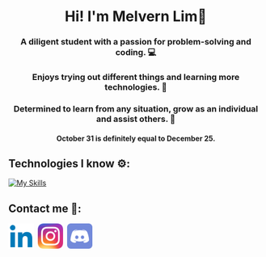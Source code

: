 <h1 align="center"><b>Hi! I'm Melvern Lim</b>👋</h1>

<h3 align="center">A diligent student with a passion for problem-solving and coding. 💻</h3>
<h3 align="center">Enjoys trying out different things and learning more technologies. 🤖</h3>
<h3 align="center">Determined to learn from any situation, grow as an individual and assist others. 💪</h3>
<!-- <h4 align="center">Visit my <a href="https://melvy13.github.io/">Portfolio</a> 📚 :)</h4> -->
<h4 align="center">October 31 is definitely equal to December 25.</h4>

<h2>Technologies I know ⚙️:</h2> 

  [![My Skills](https://skillicons.dev/icons?i=arduino,blender,cpp,css,figma,gcp,git,html,java,js,mongodb,mysql,py,qt,react,ts,scala&perline=10)](https://skillicons.dev)

<h2>Contact me 🤝:</h2>
<a href="https://www.linkedin.com/in/melvernlim/" target="blank"><img align="center" src="linkedin.png" alt="linkedin" height="50" width="50"></a>&nbsp;
<a href="https://www.instagram.com/melvy_13/" target="blank"><img align="center" src="instagram.png" alt="instagram" height="50" width="50"></a>&nbsp;
<a href="https://discordapp.com/users/412945288244756483" target="blank"><img align="center" src="discord.png" alt="discord" height="50" width="50"></a>
